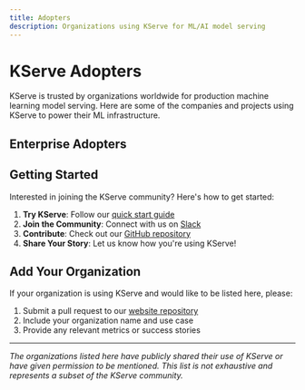 ```yaml
---
title: Adopters
description: Organizations using KServe for ML/AI model serving
---
```


# KServe Adopters

KServe is trusted by organizations worldwide for production machine learning model serving. Here are some of the companies and projects using KServe to power their ML infrastructure.

## Enterprise Adopters


## Getting Started

Interested in joining the KServe community? Here's how to get started:

1. **Try KServe**: Follow our [quick start guide](../getting-started/quickstart-guide.md)
2. **Join the Community**: Connect with us on [Slack](https://cloud-native.slack.com/archives/C06AH2C3K8B)
3. **Contribute**: Check out our [GitHub repository](https://github.com/kserve/kserve)
4. **Share Your Story**: Let us know how you're using KServe!

## Add Your Organization

If your organization is using KServe and would like to be listed here, please:

1. Submit a pull request to our [website repository](https://github.com/kserve/website)
2. Include your organization name and use case
3. Provide any relevant metrics or success stories
---

*The organizations listed here have publicly shared their use of KServe or have given permission to be mentioned. This list is not exhaustive and represents a subset of the KServe community.*
